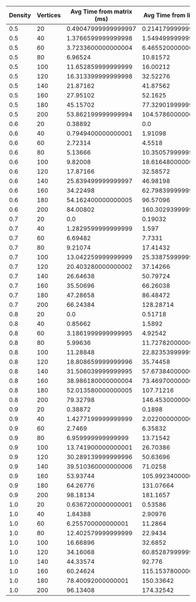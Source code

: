 Density | Vertices | Avg Time from matrix (ms) | Avg Time from list (ms) | Avg Edges
---|---|---|---|---
0.5 | 20 | 0.49047999999999997 | 0.21417999999999998 | 15.6
0.5 | 40 | 1.3766599999999998 | 1.5494999999999999 | 32.2
0.5 | 60 | 3.7233600000000004 | 6.465520000000001 | 50.0
0.5 | 80 | 6.96524 | 10.81572 | 70.2
0.5 | 100 | 11.652859999999999 | 16.00212 | 90.4
0.5 | 120 | 16.313399999999998 | 32.52276 | 110.8
0.5 | 140 | 21.87162 | 41.87562 | 129.6
0.5 | 160 | 27.95102 | 52.1625 | 148.6
0.5 | 180 | 45.15702 | 77.32901999999999 | 169.6
0.5 | 200 | 53.862199999999994 | 104.57860000000001 | 190.4
0.6 | 20 | 0.38892 | 0.0 | 15.0
0.6 | 40 | 0.7949400000000001 | 1.91098 | 33.4
0.6 | 60 | 2.72314 | 4.5518 | 50.6
0.6 | 80 | 5.13666 | 10.350579999999999 | 71.0
0.6 | 100 | 9.82008 | 18.616480000000003 | 91.6
0.6 | 120 | 17.87166 | 32.58572 | 111.4
0.6 | 140 | 25.839499999999997 | 46.98198 | 131.2
0.6 | 160 | 34.22498 | 62.798399999999994 | 151.0
0.6 | 180 | 54.162400000000005 | 96.57096 | 170.4
0.6 | 200 | 84.00802 | 160.30293999999998 | 191.2
0.7 | 20 | 0.0 | 0.19032 | 15.0
0.7 | 40 | 1.2829599999999999 | 1.597 | 34.6
0.7 | 60 | 6.69482 | 7.7331 | 53.0
0.7 | 80 | 9.21074 | 17.41432 | 72.0
0.7 | 100 | 13.042259999999999 | 25.338759999999997 | 91.4
0.7 | 120 | 20.403280000000002 | 37.14266 | 113.4
0.7 | 140 | 26.64638 | 50.79724 | 132.6
0.7 | 160 | 35.50696 | 66.26038 | 151.2
0.7 | 180 | 47.28658 | 86.48472 | 172.2
0.7 | 200 | 66.24384 | 128.28714 | 192.6
0.8 | 20 | 0.0 | 0.51718 | 16.2
0.8 | 40 | 0.85662 | 1.5892 | 33.6
0.8 | 60 | 3.1861999999999995 | 4.92542 | 54.2
0.8 | 80 | 5.99636 | 11.727820000000001 | 74.8
0.8 | 100 | 11.28848 | 22.823539999999998 | 94.0
0.8 | 120 | 18.808659999999996 | 35.74458 | 113.4
0.8 | 140 | 31.506039999999995 | 57.673840000000006 | 133.4
0.8 | 160 | 38.986180000000004 | 73.46970000000002 | 154.4
0.8 | 180 | 52.013580000000005 | 107.71216 | 173.4
0.8 | 200 | 79.32798 | 146.45300000000003 | 195.0
0.9 | 20 | 0.38872 | 0.1898 | 15.6
0.9 | 40 | 1.4277199999999999 | 2.0220000000000002 | 34.6
0.9 | 60 | 2.7469 | 6.35832 | 55.0
0.9 | 80 | 6.959999999999999 | 13.71542 | 74.6
0.9 | 100 | 13.741900000000001 | 26.70386 | 94.2
0.9 | 120 | 30.289139999999996 | 50.63696 | 114.0
0.9 | 140 | 39.510360000000006 | 71.0258 | 134.2
0.9 | 160 | 53.93744 | 105.99234000000001 | 154.8
0.9 | 180 | 64.26776 | 131.07664 | 174.2
0.9 | 200 | 98.18134 | 181.1657 | 194.8
1.0 | 20 | 0.6367200000000001 | 0.53586 | 16.2
1.0 | 40 | 1.84388 | 2.90976 | 34.8
1.0 | 60 | 6.255700000000001 | 11.2864 | 53.8
1.0 | 80 | 12.402579999999999 | 22.9434 | 74.4
1.0 | 100 | 16.66896 | 32.6852 | 95.2
1.0 | 120 | 34.16068 | 60.85287999999999 | 114.2
1.0 | 140 | 44.33574 | 92.776 | 134.2
1.0 | 160 | 60.24624 | 115.15378000000001 | 154.8
1.0 | 180 | 78.40092000000001 | 150.33642 | 175.0
1.0 | 200 | 96.13408 | 174.32542 | 195.2

